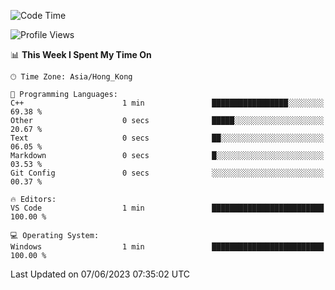 <!--START_SECTION:waka-->
![Code Time](http://img.shields.io/badge/Code%20Time-58%20hrs%2030%20mins-blue)

![Profile Views](http://img.shields.io/badge/Profile%20Views-0-blue)

📊 **This Week I Spent My Time On** 

```text
🕑︎ Time Zone: Asia/Hong_Kong

💬 Programming Languages: 
C++                      1 min               █████████████████░░░░░░░░   69.38 % 
Other                    0 secs              █████░░░░░░░░░░░░░░░░░░░░   20.67 % 
Text                     0 secs              ██░░░░░░░░░░░░░░░░░░░░░░░   06.05 % 
Markdown                 0 secs              █░░░░░░░░░░░░░░░░░░░░░░░░   03.53 % 
Git Config               0 secs              ░░░░░░░░░░░░░░░░░░░░░░░░░   00.37 % 

🔥 Editors: 
VS Code                  1 min               █████████████████████████   100.00 % 

💻 Operating System: 
Windows                  1 min               █████████████████████████   100.00 % 
```


 Last Updated on 07/06/2023 07:35:02 UTC
<!--END_SECTION:waka-->
